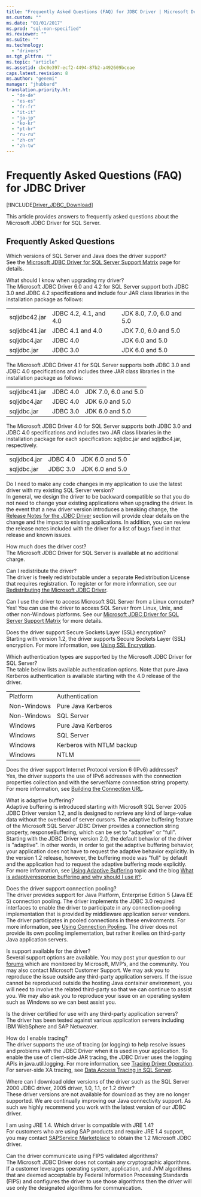 ```yaml
---
title: "Frequently Asked Questions (FAQ) for JDBC Driver | Microsoft Docs"
ms.custom: ""
ms.date: "01/01/2017"
ms.prod: "sql-non-specified"
ms.reviewer: ""
ms.suite: ""
ms.technology: 
  - "drivers"
ms.tgt_pltfrm: ""
ms.topic: "article"
ms.assetid: cbc0e397-ecf2-4494-87b2-a492609bceae
caps.latest.revision: 8
ms.author: "genemi"
manager: "jhubbard"
translation.priority.ht: 
  - "de-de"
  - "es-es"
  - "fr-fr"
  - "it-it"
  - "ja-jp"
  - "ko-kr"
  - "pt-br"
  - "ru-ru"
  - "zh-cn"
  - "zh-tw"
---
```

# Frequently Asked Questions (FAQ) for JDBC Driver
[!INCLUDE[Driver_JDBC_Download](../../connect/jdbc/includes)]

  This article provides answers to frequently asked questions about the Microsoft JDBC Driver for SQL Server.  
  
## Frequently Asked Questions  
 Which versions of SQL Server and Java does the driver support?  
 See the [Microsoft JDBC Driver for SQL Server Support Matrix](../../connect/jdbc/microsoft-jdbc-driver-for-sql-server-support-matrix.md) page for details.  
  
 What should I know when upgrading my driver?  
 The Microsoft JDBC Driver 6.0 and 4.2 for SQL Server support both JDBC 3.0 and JDBC 4.2 specifications and include four JAR class libraries in the installation package as follows:  
  
||||  
|-|-|-|  
|sqljdbc42.jar|JDBC 4.2, 4.1, and 4.0|JDK 8.0, 7.0, 6.0 and 5.0|  
|sqljdbc41.jar|JDBC 4.1 and 4.0|JDK 7.0, 6.0 and 5.0|  
|sqljdbc4.jar|JDBC 4.0|JDK 6.0 and 5.0|  
|sqljdbc.jar|JDBC 3.0|JDK 6.0 and 5.0|  
  
 The Microsoft JDBC Driver 4.1 for SQL Server supports both JDBC 3.0 and JDBC 4.0 specifications and includes three JAR class libraries in the installation package as follows:  
  
||||  
|-|-|-|  
|sqljdbc41.jar|JDBC 4.0|JDK 7.0, 6.0 and 5.0|  
|sqljdbc4.jar|JDBC 4.0|JDK 6.0 and 5.0|  
|sqljdbc.jar|JDBC 3.0|JDK 6.0 and 5.0|  
  
 The Microsoft JDBC Driver 4.0 for SQL Server supports both JDBC 3.0 and JDBC 4.0 specifications and includes two JAR class libraries in the installation package for each specification: sqljdbc.jar and sqljdbc4.jar, respectively.  
  
||||  
|-|-|-|  
|sqljdbc4.jar|JDBC 4.0|JDK 6.0 and 5.0|  
|sqljdbc.jar|JDBC 3.0|JDK 6.0 and 5.0|  
  
 Do I need to make any code changes in my application to use the latest driver with my existing SQL Server version?  
 In general, we design the driver to be backward compatible so that you do not need to change your existing applications when upgrading the driver. In the event that a new driver version introduces a breaking change, the  [Release Notes for the JDBC Driver](../../connect/jdbc/release-notes-for-the-jdbc-driver.md) section will provide clear details on the change and the impact to existing applications. In addition, you can review the release notes included with the driver for a list of bugs fixed in that release and known issues.  
  
 How much does the driver cost?  
 The Microsoft JDBC Driver for SQL Server is available at no additional charge.  
  
 Can I redistribute the driver?  
 The driver is freely redistributable under a separate Redistribution License that requires registration. To register or for more information, see our  [Redistributing the Microsoft JDBC Driver](../../connect/jdbc/redistributing-the-microsoft-jdbc-driver.md).  
  
 Can I use the driver to access Microsoft SQL Server from a Linux computer?  
 Yes! You can use the driver to access SQL Server from Linux, Unix, and other non-Windows platforms. See our  [Microsoft JDBC Driver for SQL Server Support Matrix](../../connect/jdbc/microsoft-jdbc-driver-for-sql-server-support-matrix.md) for more details.  
  
 Does the driver support Secure Sockets Layer (SSL) encryption?  
 Starting with version 1.2, the driver supports Secure Sockets Layer (SSL) encryption. For more information, see  [Using SSL Encryption](../../connect/jdbc/using-ssl-encryption.md).  
  
 Which authentication types are supported by the Microsoft JDBC Driver for SQL Server?  
 The table below lists available authentication options. Note that pure Java Kerberos authentication is available starting with the 4.0 release of the driver.  
  
|||  
|-|-|  
|Platform|Authentication|  
|Non-Windows|Pure Java Kerberos|  
|Non-Windows|SQL Server|  
|Windows|Pure Java Kerberos|  
|Windows|SQL Server|  
|Windows|Kerberos with NTLM backup|  
|Windows|NTLM|  
  
 Does the driver support Internet Protocol version 6 (IPv6) addresses?  
 Yes, the driver supports the use of IPv6 addresses with the connection properties collection and with the serverName connection string property. For more information, see [Building the Connection URL](../../connect/jdbc/building-the-connection-url.md).  
  
 What is adaptive buffering?  
 Adaptive buffering is introduced starting with Microsoft SQL Server 2005 JDBC Driver version 1.2, and is designed to retrieve any kind of large-value data without the overhead of server cursors. The adaptive buffering feature of the Microsoft SQL Server JDBC Driver provides a connection string property, responseBuffering, which can be set to "adaptive" or "full". Starting with the JDBC Driver version 2.0, the default behavior of the driver is "adaptive". In other words, in order to get the adaptive buffering behavior, your application does not have to request the adaptive behavior explicitly. In the version 1.2 release, however, the buffering mode was "full" by default and the application had to request the adaptive buffering mode explicitly. For more information, see [Using Adaptive Buffering](../../connect/jdbc/using-adaptive-buffering.md) topic and the blog [What is adaptiveresponse buffering and why should I use it?](http://go.microsoft.com/fwlink/?LinkId=111575).  
  
 Does the driver support connection pooling?  
 The driver provides support for Java Platform, Enterprise Edition 5 (Java EE 5) connection pooling. The driver implements the JDBC 3.0 required interfaces to enable the driver to participate in any connection-pooling implementation that is provided by middleware application server vendors. The driver participates in pooled connections in these environments. For more information, see [Using Connection Pooling](../../connect/jdbc/using-connection-pooling.md). The driver does not provide its own pooling implementation, but rather it relies on third-party Java application servers.  
  
 Is support available for the driver?  
 Several support options are available. You may post your question to our [forums](http://go.microsoft.com/fwlink/?LinkID=246673) which are monitored by Microsoft, MVP’s, and the community. You may also contact Microsoft Customer Support. We may ask you to reproduce the issue outside any third-party application servers. If the issue cannot be reproduced outside the hosting Java container environment, you will need to involve the related third-party so that we can continue to assist you. We may also ask you to reproduce your issue on an operating system such as Windows so we can best assist you.  
  
 Is the driver certified for use with any third-party application servers?  
 The driver has been tested against various application servers including IBM WebSphere and SAP Netweaver.  
  
 How do I enable tracing?  
 The driver supports the use of tracing (or logging) to help resolve issues and problems with the JDBC Driver when it is used in your application. To enable the use of client-side JAR tracing, the JDBC Driver uses the logging APIs in java.util.logging. For more information, see  [Tracing Driver Operation](../../connect/jdbc/tracing-driver-operation.md). For server-side XA tracing, see [Data Access Tracing in SQL Server](http://go.microsoft.com/fwlink/?LinkId=248705).  
  
 Where can I download older versions of the driver such as the SQL Server 2000 JDBC driver, 2005 driver, 1.0, 1.1, or 1.2 driver?  
 These driver versions are not available for download as they are no longer supported. We are continually improving our Java connectivity support. As such we highly recommend you work with the latest version of our JDBC driver.  
  
 I am using JRE 1.4. Which driver is compatible with JRE 1.4?  
 For customers who are using SAP products and require JRE 1.4 support, you may contact [SAPService Marketplace](http://service.sap.com/) to obtain the 1.2 Microsoft JDBC driver.  
  
 Can the driver communicate using FIPS validated algorithms?  
 The Microsoft JDBC Driver does not contain any cryptographic algorithms. If a customer leverages operating system, application, and JVM algorithms that are deemed acceptable by Federal Information Processing Standards (FIPS) and configures the driver to use those algorithms then the driver will use only the designated algorithms for communication.  
  
  
